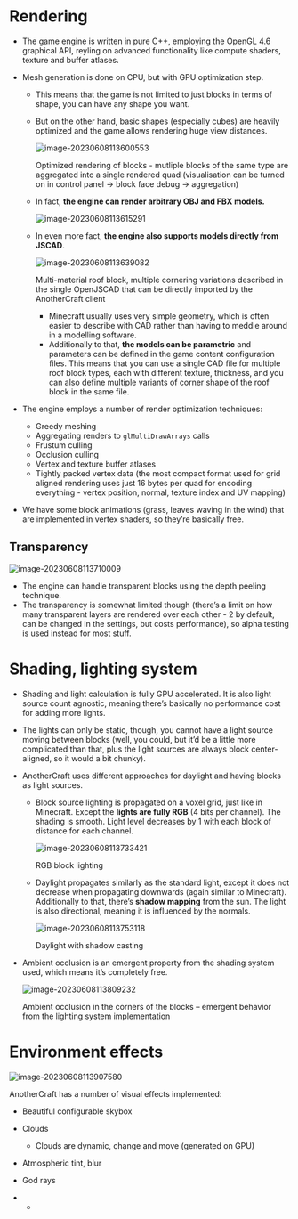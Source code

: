 # Rendering

- The game engine is written in pure C++, employing the OpenGL 4.6 graphical API, reyling on advanced functionality like compute shaders, texture and buffer atlases.

- Mesh generation is done on CPU, but with GPU optimization step.

  - This means that the game is not limited to just blocks in terms of shape, you can have any shape you want.

  - But on the other hand, basic shapes (especially cubes) are heavily optimized and the game allows rendering huge view distances.

    ![image-20230608113600553](assets/image-20230608113600553.png)

    Optimized rendering of blocks - mutliple blocks of the same type are aggregated into a single rendered quad (visualisation can be turned on in control panel → block face debug → aggregation)

  - In fact, **the engine can render arbitrary OBJ and FBX models.**

    ![image-20230608113615291](assets/image-20230608113615291.png)

  - In even more fact, **the engine also supports models directly from JSCAD**.

    ![image-20230608113639082](assets/image-20230608113639082.png)

    Multi-material roof block, multiple cornering variations described in the single OpenJSCAD that can be directly imported by the AnotherCraft client

    - Minecraft usually uses very simple geometry, which is often easier to describe with CAD rather than having to meddle around in a modelling software.
    - Additionally to that, **the models can be parametric** and parameters can be defined in the game content configuration files. This means that you can use a single CAD file for multiple roof block types, each with different texture, thickness, and you can also define multiple variants of corner shape of the roof block in the same file.

- The engine employs a number of render optimization techniques:

  - Greedy meshing
  - Aggregating renders to `glMultiDrawArrays` calls
  - Frustum culling
  - Occlusion culling
  - Vertex and texture buffer atlases
  - Tightly packed vertex data (the most compact format used for grid aligned rendering uses just 16 bytes per quad for encoding everything - vertex position, normal, texture index and UV mapping)

- We have some block animations (grass, leaves waving in the wind) that are implemented in vertex shaders, so they’re basically free.

## Transparency

![image-20230608113710009](assets/image-20230608113710009.png)

- The engine can handle transparent blocks using the depth peeling technique.
- The transparency is somewhat limited though (there’s a limit on how many transparent layers are rendered over each other - 2 by default, can be changed in the settings, but costs performance), so alpha testing is used instead for most stuff.

# Shading, lighting system

- Shading and light calculation is fully GPU accelerated. It is also light source count agnostic, meaning there’s basically no performance cost for adding more lights.

- The lights can only be static, though, you cannot have a light source moving between blocks (well, you could, but it’d be a little more complicated than that, plus the light sources are always block center-aligned, so it would a bit chunky).

- AnotherCraft uses different approaches for daylight and having blocks as light sources.

  - Block source lighting is propagated on a voxel grid, just like in Minecraft. Except the **lights are fully RGB** (4 bits per channel). The shading is smooth. Light level decreases by 1 with each block of distance for each channel.

    ![image-20230608113733421](assets/image-20230608113733421.png)

    RGB block lighting

  - Daylight propagates similarly as the standard light, except it does not decrease when propagating downwards (again similar to Minecraft). Additionally to that, there’s **shadow mapping** from the sun. The light is also directional, meaning it is influenced by the normals.

    ![image-20230608113753118](assets/image-20230608113753118.png)

    Daylight with shadow casting

- Ambient occlusion is an emergent property from the shading system used, which means it’s completely free.

  ![image-20230608113809232](assets/image-20230608113809232.png)

  Ambient occlusion in the corners of the blocks – emergent behavior from the lighting system implementation

# Environment effects

![image-20230608113907580](assets/image-20230608113907580.png)

AnotherCraft has a number of visual effects implemented:

- Beautiful configurable skybox
- Clouds
  - Clouds are dynamic, change and move (generated on GPU)
- Atmospheric tint, blur
- God rays

- - 